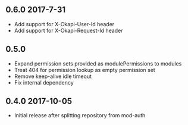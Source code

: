 ## 0.6.0 2017-7-31
 * Add support for X-Okapi-User-Id header
 * Add support for X-Okapi-Request-Id header

## 0.5.0 
 * Expand permission sets provided as modulePermissions to modules
 * Treat 404 for permission lookup as empty permission set
 * Remove keep-alive idle timeout 
 * Fix internal dependency

## 0.4.0 2017-10-05

 * Initial release after splitting repository from mod-auth

